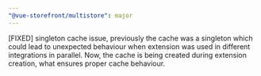 ```yaml
---
"@vue-storefront/multistore": major
---
```


[FIXED] singleton cache issue, previously the cache was a singleton which could lead to unexpected behaviour when extension was used in different integrations in parallel. Now, the cache is being created during extension creation, what ensures proper cache behaviour.
